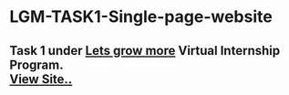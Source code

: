 # LGM-TASK1-Single-page-website
<h2>Task 1 under <a href ="https://letsgrowmore.in/">Lets grow more</a> Virtual Internship Program.<br>
 <a href ="https://zippy-single-page-website.netlify.app/"> View Site..</a>
  
